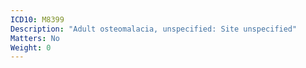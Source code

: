 ```yaml
---
ICD10: M8399
Description: "Adult osteomalacia, unspecified: Site unspecified"
Matters: No
Weight: 0
---
```


